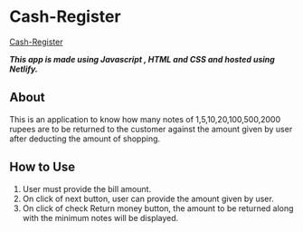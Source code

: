 # Cash-Register

[Cash-Register](https://cash-register01.netlify.app/)

__*This app is made using Javascript , HTML and CSS and hosted using Netlify.*__

## About

This is an application to know how many notes of 1,5,10,20,100,500,2000 rupees are to be returned to the customer against the amount given by user after deducting the amount of shopping.

## How to Use

1. User must provide the bill amount.
2. On click of next button, user can provide the amount given by user.
3. On click of check Return money button, the amount to be returned along with the minimum notes will be displayed.  
